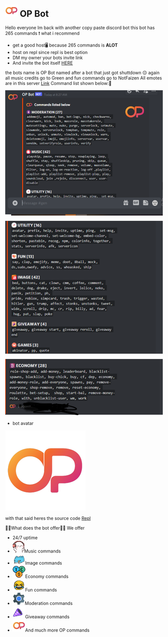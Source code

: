 # ![](https://github.com/Snipedprox/images/blob/main/tinyop.png?raw=true) OP Bot
Hello everyone
Im back with another copy paste discord bot
this bot has 265 commands ❗ what i recommend
- get a good host🖥️ because 265 commands is **ALOT**
- host on repl since repl is best option
- DM my owner your bots invite link
- And invite the bot itself [HERE](https://discord.com/api/oauth2/authorize?client_id=896133866874613820&permissions=8&scope=bot)
 
 
the bots name is OP Bot named after a bot that just got shuttdown 😔
again all music credits go to Green and fun commands go to NotFaizen
All emotes are in this server [Link](https://discord.gg/t759rpbgDG)
Command list shown below:🥂

![Page 1](https://github.com/Snipedprox/images/blob/main/ss1.png?raw=true)

![Page 2](https://github.com/Snipedprox/images/blob/main/ss2.png?raw=true)

![Page 3](https://github.com/Snipedprox/images/blob/main/ss3.png?raw=true)


- bot avatar

![Avatar](https://github.com/Snipedprox/images/blob/main/op.png?raw=true)

with that said heres the source code [Repl](https://replit.com/@Snipedprox/OP#README.md)


:herb::blossom:What does the bot offer:blossom::herb:
We offer
- 24/7 uptime
- ![](https://github.com/Snipedprox/images/blob/main/music.gif?raw=true)Music commands
- ![](https://github.com/Snipedprox/images/blob/main/imageee.gif?raw=true)Image commands
- ![](https://github.com/Snipedprox/images/blob/main/891282235016216626.png?raw=true)Economy commands
- ![](https://github.com/Snipedprox/images/blob/main/fun.gif?raw=true)Fun commands
- ![](https://github.com/Snipedprox/images/blob/main/mod.gif?raw=true)Moderation commands
- ![](https://github.com/Snipedprox/images/blob/main/giveaway.gif?raw=true)Giveaway commands
- ![](https://github.com/Snipedprox/images/blob/main/tinyop.png?raw=true)And much more OP commands
